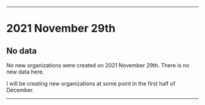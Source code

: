 
***

# 2021 November 29th

## No data

No new organizations were created on 2021 November 29th. There is no new data here.

I will be creating new organizations at some point in the first half of December.

***
